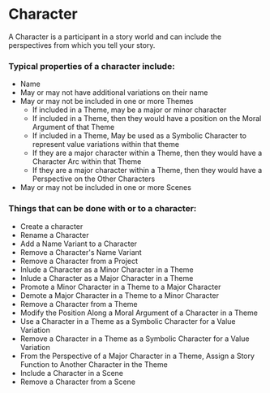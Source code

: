 # Character

A Character is a participant in a story world and can include the perspectives from which you tell your story. 

### Typical properties of a character include:

- Name
- May or may not have additional variations on their name
- May or may not be included in one or more Themes
  - If included in a Theme, may be a major or minor character
  - If included in a Theme, then they would have a position on the Moral Argument of that Theme
  - If included in a Theme, May be used as a Symbolic Character to represent value variations within that theme
  - If they are a major character within a Theme, then they would have a Character Arc within that Theme
  - If they are a major character within a Theme, then they would have a Perspective on the Other Characters
- May or may not be included in one or more Scenes

### Things that can be done with or to a character:

- Create a character
- Rename a Character
- Add a Name Variant to a Character
- Remove a Character's Name Variant
- Remove a Character from a Project
- Inlude a Character as a Minor Character in a Theme
- Inlude a Character as a Major Character in a Theme
- Promote a Minor Character in a Theme to a Major Character
- Demote a Major Character in a Theme to a Minor Character
- Remove a Character from a Theme
- Modify the Position Along a Moral Argument of a Character in a Theme
- Use a Character in a Theme as a Symbolic Character for a Value Variation
- Remove a Character in a Theme as a Symbolic Character for a Value Variation
- From the Perspective of a Major Character in a Theme, Assign a Story Function to Another Character in the Theme
- Include a Character in a Scene
- Remove a Character from a Scene
